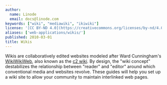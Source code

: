 ```yaml
---
author:
  name: Linode
  email: docs@linode.com
keywords: ["wiki", "mediawiki", "ikiwiki"]
license: '[CC BY-ND 4.0](https://creativecommons.org/licenses/by-nd/4.0)'
aliases: ['web-applications/wikis/']
published: 2010-03-01
title: Wikis
---
```


Wikis are collaboratively edited websites modeled after Ward Cunningham's [WikiWikiWeb](http://www.c2.com/cgi-bin/wiki?WikiWikiWeb), also known as the [c2 wiki](http://c2.com/cgi/wiki). By design, the "wiki concept" destabilizes the relationship between "reader" and "editor" around which conventional media and websites revolve. These guides will help you set up a wiki site to allow your community to maintain interlinked web pages.
